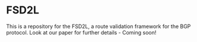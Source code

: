 # FSD2L
This is a repository for the FSD2L, a route validation framework for the BGP protocol. Look at our paper for further details - Coming soon!
